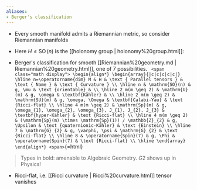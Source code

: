 ```yaml
---
aliases:
- Berger's classification
---
```















-   Every smooth manifold admits a Riemannian metric, so consider Riemannian manifolds

-   Here $H\leq {\operatorname{SO}}(n)$ is the [[holonomy group | holonomy%20group.html]]:

-   Berger's classification for smooth [[Riemannian%20geometry.md | Riemannian%20geometry.html]], one of 7 possibilities. `
    <span class="math display">
    \begin{align*}
    \begin{array}{|c|c|c|c|c|}
    \hline n=\operatorname{dim} M & H & \text { Parallel tensors } & \text { Name } & \text { Curvature } \\
    \hline n & \mathrm{SO}(n) & g, \mu & \text {orientable} & \\
    \hline 2 m(m \geq 2) & \mathrm{U}(m) & g, \omega & \textbf{Kähler} & \\
    \hline 2 m(m \geq 2) & \mathrm{SU}(m) & g, \omega, \Omega & \textbf{Calabi-Yau} & \text {Ricci-flat} \\
    \hline 4 m(m \geq 2) & \mathrm{Sp}(m) & g, \omega_{1}, \omega_{2}, \omega_{3}, J_{1}, J_{2}, J_{3} & \textbf{hyper-Kähler} & \text {Ricci-flat} \\
    \hline 4 m(m \geq 2) & (\mathrm{Sp}(m) \times \mathrm{Sp}(1)) / \mathbb{Z}_{2} & g, \Upsilon & \text {quaternionic-Kähler} & \text {Einstein} \\
    \hline 7 & \mathrm{G}_{2} & g, \varphi, \psi & \mathrm{G}_{2} & \text {Ricci-flat} \\
    \hline 8 & \operatorname{Spin}(7) & g, \Phi & \operatorname{Spin}(7) & \text {Ricci-flat} \\
    \hline
    \end{array}
    \end{align*}
    <span>`{=html}

> Types in bold: amenable to Algebraic Geometry. $G2$ shows up in Physics!

-   Ricci-flat, i.e. [[Ricci curvature | Ricci%20curvature.html]] tensor vanishes
